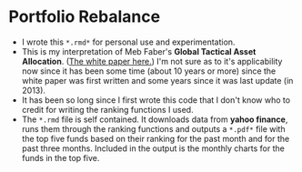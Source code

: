 # Portfolio Rebalance

+ I wrote this `*.rmd*` for personal use and experimentation. 
+ This is my interpretation of Meb Faber's **Global Tactical Asset Allocation**. ([The white paper here.](https://papers.ssrn.com/sol3/papers.cfm?abstract_id=962461)) I'm not sure as to it's applicability now since it has been some time (about 10 years or more) since the white paper was first written and some years since it was last update (in 2013).
+ It has been so long since I first wrote this code that I don't know who to credit for writing the ranking functions I used.
+ The `*.rmd` file is self contained. It downloads data from **yahoo finance**, runs them through the ranking functions and outputs a `*.pdf*` file with the top five funds based on their ranking for the past month and for the past three months. Included in the output is the monthly charts for the funds in the top five.
